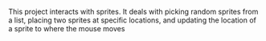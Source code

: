 This project interacts with sprites.
It deals with picking random sprites from a list, placing two sprites at specific locations, and updating the location of a sprite to where the mouse moves